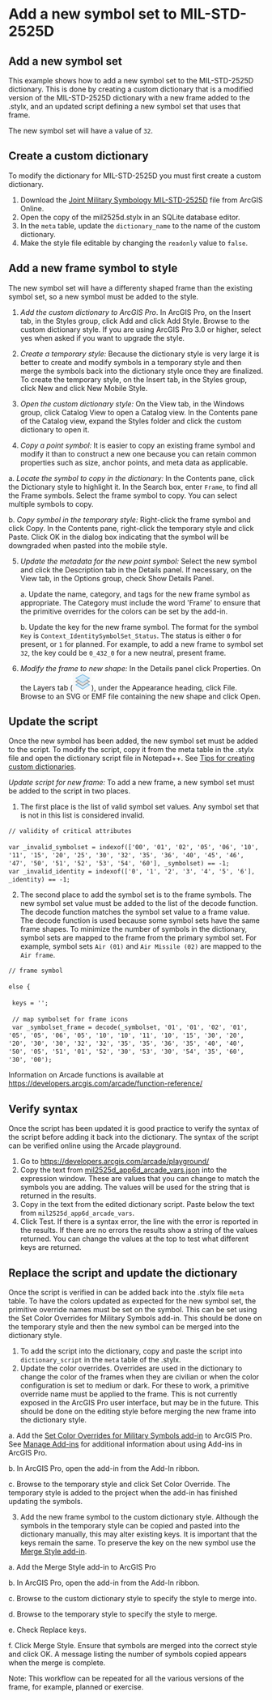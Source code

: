 # Add a new symbol set to MIL-STD-2525D

## Add a new symbol set

This example shows how to add a new symbol set to the MIL-STD-2525D dictionary. This is done by creating a custom dictionary that is a modified version of the MIL-STD-2525D dictionary with a new frame added to the .stylx, and an updated script defining a new symbol set that uses that frame.

The new symbol set will have a value of `32`.

## Create a custom dictionary

To modify the dictionary for MIL-STD-2525D you must first create a custom dictionary.
1. Download the [Joint Military Symbology MIL-STD-2525D](https://www.arcgis.com/home/item.html?id=44b781991d194dd8bc423e642c1932c5) file from ArcGIS Online.
2. Open the copy of the mil2525d.stylx in an SQLite database editor.
3. In the `meta` table, update the `dictionary_name` to the name of the custom dictionary.
4. Make the style file editable by changing the `readonly` value to `false`.

## Add a new frame symbol to style

The new symbol set will have a differenty shaped frame than the existing symbol set, so a new symbol must be added to the style.
1. _Add the custom dictionary to ArcGIS Pro_. In ArcGIS Pro, on the Insert tab, in the Styles group, click Add and click Add Style. Browse to the custom dictionary style. If you are using ArcGIS Pro 3.0 or higher, select yes when asked if you want to upgrade the style.

2. _Create a temporary style:_ Because the dictionary style is very large it is better to create and modify symbols in a temporary style and then merge the symbols back into the dictionary style once they are finalized. To create the temporary style, on the Insert tab, in the Styles group, click New and click New Mobile Style.
 <!--- (edie) I was really confused by an editing style. this sounds like it has something to do with feature editing. can we just call it a temp style? --->

3. _Open the custom dictionary style:_ On the View tab, in the Windows group, click Catalog View to open a Catalog view. In the Contents pane of the Catalog view, expand the Styles folder and click the custom dictionary to open it.

4. _Copy a point symbol:_ It is easier to copy an existing frame symbol and modify it than to construct a new one because you can retain common properties such as size, anchor points, and meta data as applicable.

 a. _Locate the symbol to copy in the dictionary:_ In the Contents pane, click the Dictionary style to highlight it. In the Search box, enter `Frame`, to find all the Frame symbols. Select the frame symbol to copy. You can select multiple symbols to copy.

 b. _Copy symbol in the temporary style:_ Right-click the frame symbol and click Copy. In the Contents pane, right-click the temporary style and click Paste. Click OK in the dialog box indicating that the symbol will be downgraded when pasted into the mobile style.

5. _Update the metadata for the new point symbol:_ Select the new symbol and click the Description tab in the Details panel. If necessary, on the View tab, in the Options group, check Show Details Panel.

   a. Update the name, category, and tags for the new frame symbol as appropriate. The Category must include the word 'Frame' to ensure that the primitive overrides for the colors can be set by the add-in.

   b. Update the key for the new frame symbol. The format for the symbol `Key` is `Context_IdentitySymbolSet_Status`. The status is either `0` for present, or `1` for planned. For example, to add a new frame to symbol set `32`, the key could be `0_432_0` for a new neutral, present frame.

6. _Modify the frame to new shape:_ In the Details panel click Properties. On the Layers tab (![symbol layers icon](images/symbollayers.png)), under the Appearance heading, click File. Browse to an SVG or EMF file containing the new shape and click Open.

## Update the script

Once the new symbol has been added, the new symbol set must be added to the script. To modify the script, copy it from the meta table in the .stylx file and open the dictionary script file in Notepad++. See [Tips for creating custom dictionaries](tips-for-creating-custom-dictionaries.md).

_Update script for new frame:_ To add a new frame, a new symbol set must be added to the script in two places.

1. The first place is the list of valid symbol set values. Any symbol set that is not in this list is considered invalid.

```
// validity of critical attributes

var _invalid_symbolset = indexof(['00', '01', '02', '05', '06', '10', '11', '15', '20', '25', '30', '32', '35', '36', '40', '45', '46', '47', '50', '51', '52', '53', '54', '60'], _symbolset) == -1;
var _invalid_identity = indexof(['0', '1', '2', '3', '4', '5', '6'], _identity) == -1;

```

2. The second place to add the symbol set is to the frame symbols. The new symbol set value must be added to the list of the decode function. The decode function matches the symbol set value to a frame value. The decode function is used because some symbol sets have the same frame shapes. To minimize the number of symbols in the dictionary, symbol sets are mapped to the frame from the primary symbol set. For example, symbol sets `Air (01)` and `Air Missile (02)` are mapped to the `Air frame`.

```
// frame symbol

else {

 keys = '';

 // map symbolset for frame icons
 var _symbolset_frame = decode(_symbolset, '01', '01', '02', '01', '05', '05', '06', '05', '10', '10', '11', '10', '15', '30', '20', '20', '30', '30', '32', '32', '35', '35', '36', '35', '40', '40', '50', '05', '51', '01', '52', '30', '53', '30', '54', '35', '60', '30', '00');

 ```

Information on Arcade functions is available at https://developers.arcgis.com/arcade/function-reference/

## Verify syntax
Once the script has been updated it is good practice to verify the syntax of the script before adding it back into the dictionary. The syntax of the script can be verified online using the Arcade playground.
1. Go to https://developers.arcgis.com/arcade/playground/
2. Copy the text from [mil2525d_app6d_arcade_vars.json](../variable_declarations/mil2525d_app6d_arcade_vars.json) into the expression window. These are values that you can change to match the symbols you are adding. The values will be used for the string that is returned in the results.
3. Copy in the text from the edited dictionary script. Paste below the text from `mil2525d_app6d_arcade_vars`.
4. Click Test. If there is a syntax error, the line with the error is reported in the results. If there are no errors the results show a string of the values returned. You can change the values at the top to test what different keys are returned.

## Replace the script and update the dictionary
Once the script is verified in can be added back into the .stylx file `meta` table. To have the colors updated as expected for the new symbol set, the primitive override names must be set on the symbol. This can be set using the Set Color Overrides for Military Symbols add-in. This should be done on the temporary style and then the new symbol can be merged into the dictionary style.
1. To add the script into the dictionary, copy and paste the script into `dictionary_script` in the `meta` table of the .stylx.
2. Update the color overrides. Overrides are used in the dictionary to change the color of the frames when they are civilian or when the color configuration is set to medium or dark. For these to work, a primitive override name must be applied to the frame. This is not currently exposed in the ArcGIS Pro user interface, but may be in the future. This should be done on the editing style before merging the new frame into the dictionary style.

  a. Add the [Set Color Overrides for Military Symbols add-in](../Add-Ins/Set_Color_Overrides_for_Military_Symbols) to ArcGIS Pro. See [Manage Add-ins](https://pro.arcgis.com/en/pro-app/get-started/manage-add-ins.htm) for additional information about using Add-ins in ArcGIS Pro.

 b. In ArcGIS Pro, open the add-in from the Add-In ribbon.

 c. Browse to the temporary style and click Set Color Override. The temporary style is added to the project when the add-in has finished updating the symbols.

3. Add the new frame symbol to the custom dictionary style. Although the symbols in the temporary style can be copied and pasted into the dictionary manually, this may alter existing keys. It is important that the keys remain the same. To preserve the key on the new symbol use the [Merge Style add-in](../Add-Ins/Merge_Styles).

 a. Add the Merge Style add-in to ArcGIS Pro

 b. In ArcGIS Pro, open the add-in from the Add-In ribbon.

 c. Browse to the custom dictionary style to specify the style to merge into.

 d. Browse to the temporary style to specify the style to merge.

 e. Check Replace keys.

 f. Click Merge Style. Ensure that symbols are merged into the correct style and click OK. A message listing the number of symbols copied appears when the merge is complete.

Note: This workflow can be repeated for all the various versions of the frame, for example, planned or exercise.
